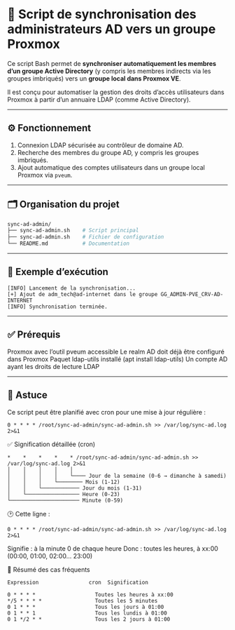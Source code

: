 # 🔄 Script de synchronisation des administrateurs AD vers un groupe Proxmox

Ce script Bash permet de **synchroniser automatiquement les membres d’un groupe Active Directory** (y compris les membres indirects via les groupes imbriqués) vers un **groupe local dans Proxmox VE**.

Il est conçu pour automatiser la gestion des droits d’accès utilisateurs dans Proxmox à partir d’un annuaire LDAP (comme Active Directory).

---

## ⚙️ Fonctionnement

1. Connexion LDAP sécurisée au contrôleur de domaine AD.
2. Recherche des membres du groupe AD, y compris les groupes imbriqués.
3. Ajout automatique des comptes utilisateurs dans un groupe local Proxmox via `pveum`.

---

## 🗂️ Organisation du projet

```bash
sync-ad-admin/
├── sync-ad-admin.sh    # Script principal
├── sync-ad-admin.sh    # Fichier de configuration
└── README.md           # Documentation
```
---
## 📜 Exemple d’exécution
```
[INFO] Lancement de la synchronisation...
[+] Ajout de adm_tech@ad-internet dans le groupe GG_ADMIN-PVE_CRV-AD-INTERNET
[INFO] Synchronisation terminée.
```
---
## ✅ Prérequis

Proxmox avec l’outil pveum accessible
Le realm AD doit déjà être configuré dans Proxmox
Paquet ldap-utils installé (apt install ldap-utils)
Un compte AD ayant les droits de lecture LDAP

---
## 🧠 Astuce

Ce script peut être planifié avec cron pour une mise à jour régulière :

```0 * * * * /root/sync-ad-admin/sync-ad-admin.sh >> /var/log/sync-ad.log 2>&1```

✅ Signification détaillée (cron)
```
*    *    *    *    * /root/sync-ad-admin/sync-ad-admin.sh >> /var/log/sync-ad.log 2>&1
│    │    │    │    │
│    │    │    │    └──── Jour de la semaine (0-6 → dimanche à samedi)
│    │    │    └──────── Mois (1-12)
│    │    └──────────── Jour du mois (1-31)
│    └───────────────── Heure (0-23)
└────────────────────── Minute (0-59)
```
🕑 Cette ligne :

```0 * * * * /root/sync-ad-admin/sync-ad-admin.sh >> /var/log/sync-ad.log 2>&1```

Signifie : à la minute 0 de chaque heure
Donc : toutes les heures, à xx:00 (00:00, 01:00, 02:00… 23:00)

🔁 Résumé des cas fréquents
```
Expression                cron	Signification

0 * * * *	                Toutes les heures à xx:00
*/5 * * * *             	Toutes les 5 minutes
0 1 * * *	                Tous les jours à 01:00
0 1 * * 1	                Tous les lundis à 01:00
0 1 */2 * *             	Tous les 2 jours à 01:00
```
